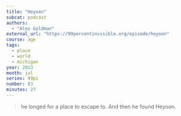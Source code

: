 ```yaml
---
title: "Heyoon"
subcat: podcast
authors:
  - "Alex Goldman"
external_url: "https://99percentinvisible.org/episode/heyoon"
course: age
tags:
  - place
  - world
  - michigan
year: 2013
month: jul
series: 99pi
number: 83
minutes: 27
---
```


> he longed for a place to escape to. And then he found Heyoon.
